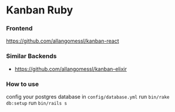 # Kanban Ruby

### Frontend
https://github.com/allangomessl/kanban-react

### Similar Backends
- https://github.com/allangomessl/kanban-elixir


### How to use
config your postgres database in `config/database.yml`
run `bin/rake db:setup`
run `bin/rails s`
